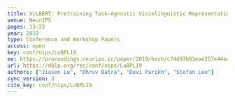 ```yaml
---
title: ViLBERT: Pretraining Task-Agnostic Visiolinguistic Representations for Vision-and-Language Tasks.
venue: NeurIPS
pages: 13-23
year: 2019
type: Conference and Workshop Papers
access: open
key: conf/nips/LuBPL19
ee: https://proceedings.neurips.cc/paper/2019/hash/c74d97b01eae257e44aa9d5bade97baf-Abstract.html
url: https://dblp.org/rec/conf/nips/LuBPL19
authors: ["Jiasen Lu", "Dhruv Batra", "Devi Parikh", "Stefan Lee"]
sync_version: 3
cite_key: conf/nips/LuBPL19
---
```

